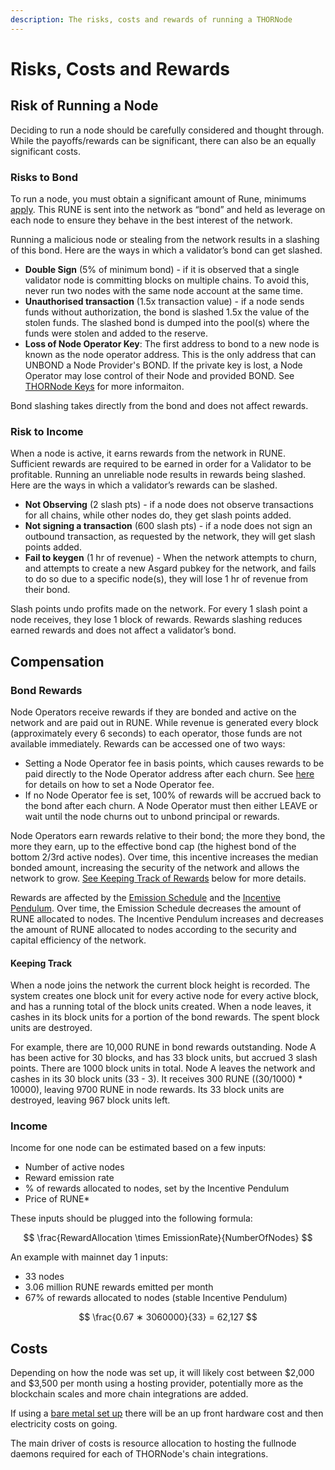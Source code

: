 ```yaml
---
description: The risks, costs and rewards of running a THORNode
---
```


# Risks, Costs and Rewards

## Risk of Running a Node

Deciding to run a node should be carefully considered and thought through. While the payoffs/rewards can be significant, there can also be an equally significant costs.

### Risks to Bond

To run a node, you must obtain a significant amount of Rune, minimums [apply](risks-costs-and-rewards.md#churning-in). This RUNE is sent into the network as “bond” and held as leverage on each node to ensure they behave in the best interest of the network.

Running a malicious node or stealing from the network results in a slashing of this bond. Here are the ways in which a validator’s bond can get slashed.

* **Double Sign** (5% of minimum bond) - if it is observed that a single validator node is committing blocks on multiple chains. To avoid this, never run two nodes with the same node account at the same time.
* **Unauthorised transaction** (1.5x transaction value) - if a node sends funds without authorization, the bond is slashed 1.5x the value of the stolen funds. The slashed bond is dumped into the pool(s) where the funds were stolen and added to the reserve.
* **Loss of Node Operator Key**: The first address to bond to a new node is known as the node operator address. This is the only address that can UNBOND a Node Provider's BOND. If the private key is lost, a Node Operator may lose control of their Node and provided BOND. See [THORNode Keys](thornode-stack.md#thornode-keys) for more informaiton.&#x20;

Bond slashing takes directly from the bond and does not affect rewards.

### **Risk to Income**

When a node is active, it earns rewards from the network in RUNE. Sufficient rewards are required to be earned in order for a Validator to be profitable. Running an unreliable node results in rewards being slashed. Here are the ways in which a validator’s rewards can be slashed.

* **Not Observing** (2 slash pts) - if a node does not observe transactions for all chains, while other nodes do, they get slash points added.
* **Not signing a transaction** (600 slash pts) - if a node does not sign an outbound transaction, as requested by the network, they will get slash points added.
* **Fail to keygen** (1 hr of revenue) - When the network attempts to churn, and attempts to create a new Asgard pubkey for the network, and fails to do so due to a specific node(s), they will lose 1 hr of revenue from their bond.

Slash points undo profits made on the network. For every 1 slash point a node receives, they lose 1 block of rewards. Rewards slashing reduces earned rewards and does not affect a validator’s bond.

## Compensation

### Bond Rewards

Node Operators receive rewards if they are bonded and active on the network and are paid out in RUNE. While revenue is generated every block (approximately every 6 seconds) to each operator, those funds are not available immediately. Rewards can be accessed one of two ways:

* Setting a Node Operator fee in basis points, which causes rewards to be paid directly to the Node Operator address after each churn. See [here](../joining.md#node-operator-fee) for details on how to set a Node Operator fee.
* If no Node Operator fee is set, 100% of rewards will be accrued back to the bond after each churn. A Node Operator must then either LEAVE or wait until the node churns out to unbond principal or rewards.

Node Operators earn rewards relative to their bond; the more they bond, the more they earn, up to the effective bond cap (the highest bond of the bottom 2/3rd active nodes). Over time, this incentive increases the median bonded amount, increasing the security of the network and allows the network to grow. [See Keeping Track of Rewards](risks-costs-and-rewards.md#keeping-track) below for more details.

Rewards are affected by the [Emission Schedule](../../how-it-works/emission-schedule.md) and the [Incentive Pendulum](../../how-it-works/incentive-pendulum.md). Over time, the Emission Schedule decreases the amount of RUNE allocated to nodes. The Incentive Pendulum increases and decreases the amount of RUNE allocated to nodes according to the security and capital efficiency of the network.

#### Keeping Track

When a node joins the network the current block height is recorded. The system creates one block unit for every active node for every active block, and has a running total of the block units created. When a node leaves, it cashes in its block units for a portion of the bond rewards. The spent block units are destroyed.

For example, there are 10,000 RUNE in bond rewards outstanding. Node A has been active for 30 blocks, and has 33 block units, but accrued 3 slash points. There are 1000 block units in total. Node A leaves the network and cashes in its 30 block units (33 - 3). It receives 300 RUNE ((30/1000) \* 10000), leaving 9700 RUNE in node rewards. Its 33 block units are destroyed, leaving 967 block units left.

### Income

Income for one node can be estimated based on a few inputs:

* Number of active nodes
* Reward emission rate
* % of rewards allocated to nodes, set by the Incentive Pendulum
* Price of RUNE\*

These inputs should be plugged into the following formula:



$$
\frac{RewardAllocation \times EmissionRate}{NumberOfNodes}
$$

An example with mainnet day 1 inputs:

* 33 nodes
* 3.06 million RUNE rewards emitted per month
* 67% of rewards allocated to nodes (stable Incentive Pendulum)

$$
\frac{0.67 ∗  3060000}{33} = 62,127
$$

## Costs

Depending on how the node was set up, it will likely cost between $2,000 and $3,500 per month using a hosting provider, potentially more as the blockchain scales and more chain integrations are added.&#x20;

If using a [bare metal set up](https://medium.com/@Runetard/bare-metal-node-n00b-guide-a29c5c067b4a) there will be an up front hardware cost and then electricity costs on going.&#x20;

The main driver of costs is resource allocation to hosting the fullnode daemons required for each of THORNode's chain integrations.
